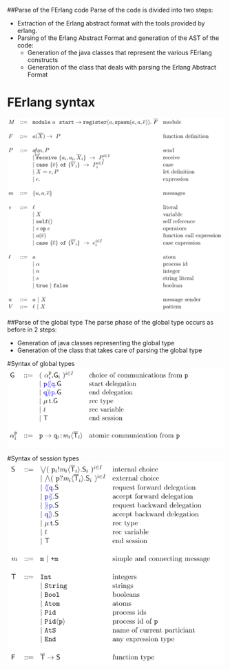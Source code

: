 ##Parse of the FErlang code
Parse of the code is divided into two steps:
- Extraction of the Erlang abstract format with the tools provided by erlang.
- Parsing of the Erlang Abstract Format and generation of the AST of the code:
   - Generation of the java classes that represent the various FErlang constructs
   - Generation of the class that deals with parsing the Erlang Abstract Format

# FErlang syntax
![img.png](img.png)

##Parse of the global type
The parse phase of the global type occurs as before in 2 steps:
- Generation of java classes representing the global type
- Generation of the class that takes care of parsing the global type

#Syntax of global types
![img_2.png](img_2.png)

#Syntax of session types
![img_1.png](img_1.png)
